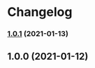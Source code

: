 # Changelog

### [1.0.1](https://github.com/electric-cash/explorer/compare/v1.0.0...v1.0.1) (2021-01-13)

## 1.0.0 (2021-01-12)
